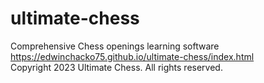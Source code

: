# ultimate-chess
Comprehensive Chess openings learning software<br>
https://edwinchacko75.github.io/ultimate-chess/index.html<br>
Copyright 2023 Ultimate Chess. All rights reserved.

